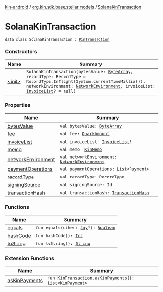 [kin-android](../../index.md) / [org.kin.sdk.base.stellar.models](../index.md) / [SolanaKinTransaction](./index.md)

# SolanaKinTransaction

`data class SolanaKinTransaction : `[`KinTransaction`](../-kin-transaction/index.md)

### Constructors

| Name | Summary |
|---|---|
| [&lt;init&gt;](-init-.md) | `SolanaKinTransaction(bytesValue: `[`ByteArray`](https://kotlinlang.org/api/latest/jvm/stdlib/kotlin/-byte-array/index.html)`, recordType: RecordType = RecordType.InFlight(System.currentTimeMillis()), networkEnvironment: `[`NetworkEnvironment`](../-network-environment/index.md)`, invoiceList: `[`InvoiceList`](../../org.kin.sdk.base.models/-invoice-list/index.md)`? = null)` |

### Properties

| Name | Summary |
|---|---|
| [bytesValue](bytes-value.md) | `val bytesValue: `[`ByteArray`](https://kotlinlang.org/api/latest/jvm/stdlib/kotlin/-byte-array/index.html) |
| [fee](fee.md) | `val fee: `[`QuarkAmount`](../../org.kin.sdk.base.models/-quark-amount/index.md) |
| [invoiceList](invoice-list.md) | `val invoiceList: `[`InvoiceList`](../../org.kin.sdk.base.models/-invoice-list/index.md)`?` |
| [memo](memo.md) | `val memo: `[`KinMemo`](../../org.kin.sdk.base.models/-kin-memo/index.md) |
| [networkEnvironment](network-environment.md) | `val networkEnvironment: `[`NetworkEnvironment`](../-network-environment/index.md) |
| [paymentOperations](payment-operations.md) | `val paymentOperations: `[`List`](https://kotlinlang.org/api/latest/jvm/stdlib/kotlin.collections/-list/index.html)`<Payment>` |
| [recordType](record-type.md) | `val recordType: RecordType` |
| [signingSource](signing-source.md) | `val signingSource: Id` |
| [transactionHash](transaction-hash.md) | `val transactionHash: `[`TransactionHash`](../../org.kin.sdk.base.models/-transaction-hash/index.md) |

### Functions

| Name | Summary |
|---|---|
| [equals](equals.md) | `fun equals(other: `[`Any`](https://kotlinlang.org/api/latest/jvm/stdlib/kotlin/-any/index.html)`?): `[`Boolean`](https://kotlinlang.org/api/latest/jvm/stdlib/kotlin/-boolean/index.html) |
| [hashCode](hash-code.md) | `fun hashCode(): `[`Int`](https://kotlinlang.org/api/latest/jvm/stdlib/kotlin/-int/index.html) |
| [toString](to-string.md) | `fun toString(): `[`String`](https://kotlinlang.org/api/latest/jvm/stdlib/kotlin/-string/index.html) |

### Extension Functions

| Name | Summary |
|---|---|
| [asKinPayments](../../org.kin.sdk.base.models/as-kin-payments.md) | `fun `[`KinTransaction`](../-kin-transaction/index.md)`.asKinPayments(): `[`List`](https://kotlinlang.org/api/latest/jvm/stdlib/kotlin.collections/-list/index.html)`<`[`KinPayment`](../../org.kin.sdk.base.models/-kin-payment/index.md)`>` |
